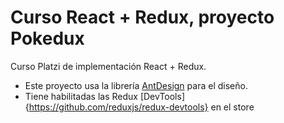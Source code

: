 # Curso React + Redux, proyecto Pokedux

Curso Platzi de implementación React + Redux.
- Este proyecto usa la librería [AntDesign](https://ant.design/) para el diseño.
- Tiene habilitadas las Redux [DevTools]{https://github.com/reduxjs/redux-devtools} en el store
